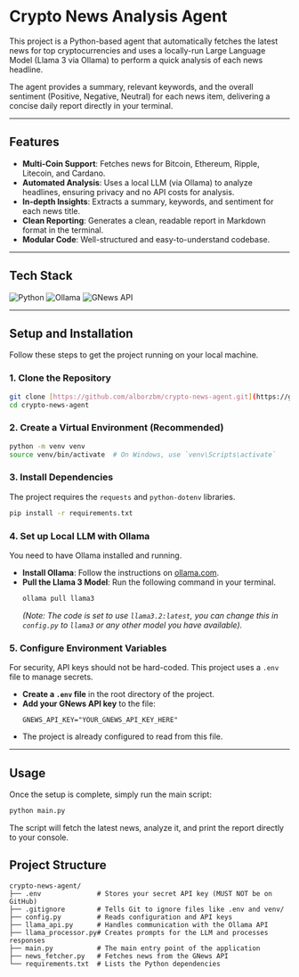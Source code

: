 # Crypto News Analysis Agent 

This project is a Python-based agent that automatically fetches the latest news for top cryptocurrencies and uses a locally-run Large Language Model (Llama 3 via Ollama) to perform a quick analysis of each news headline.

The agent provides a summary, relevant keywords, and the overall sentiment (Positive, Negative, Neutral) for each news item, delivering a concise daily report directly in your terminal.


---

## Features

- **Multi-Coin Support**: Fetches news for Bitcoin, Ethereum, Ripple, Litecoin, and Cardano.
- **Automated Analysis**: Uses a local LLM (via Ollama) to analyze headlines, ensuring privacy and no API costs for analysis.
- **In-depth Insights**: Extracts a summary, keywords, and sentiment for each news title.
- **Clean Reporting**: Generates a clean, readable report in Markdown format in the terminal.
- **Modular Code**: Well-structured and easy-to-understand codebase.

---

## Tech Stack

![Python](https://img.shields.io/badge/Python-3776AB?style=for-the-badge&logo=python&logoColor=white)
![Ollama](https://img.shields.io/badge/Ollama-222222?style=for-the-badge&logo=ollama&logoColor=white)
![GNews API](https://img.shields.io/badge/GNews-API-orange?style=for-the-badge)

---

## Setup and Installation

Follow these steps to get the project running on your local machine.

### 1. Clone the Repository

```bash
git clone [https://github.com/alborzbm/crypto-news-agent.git](https://github.com/alborzbm/crypto-news-agent.git)
cd crypto-news-agent
```

### 2. Create a Virtual Environment (Recommended)

```bash
python -m venv venv
source venv/bin/activate  # On Windows, use `venv\Scripts\activate`
```

### 3. Install Dependencies

The project requires the `requests` and `python-dotenv` libraries.

```bash
pip install -r requirements.txt
```

### 4. Set up Local LLM with Ollama

You need to have Ollama installed and running.

- **Install Ollama**: Follow the instructions on [ollama.com](https://ollama.com/).
- **Pull the Llama 3 Model**: Run the following command in your terminal.
  ```bash
  ollama pull llama3
  ```
  *(Note: The code is set to use `llama3.2:latest`, you can change this in `config.py` to `llama3` or any other model you have available).*

### 5. Configure Environment Variables

For security, API keys should not be hard-coded. This project uses a `.env` file to manage secrets.

- **Create a `.env` file** in the root directory of the project.
- **Add your GNews API key** to the file:
  ```env
  GNEWS_API_KEY="YOUR_GNEWS_API_KEY_HERE"
  ```
- The project is already configured to read from this file.

---

## Usage

Once the setup is complete, simply run the main script:

```bash
python main.py
```

The script will fetch the latest news, analyze it, and print the report directly to your console.

## Project Structure

```
crypto-news-agent/
├── .env              # Stores your secret API key (MUST NOT be on GitHub)
├── .gitignore        # Tells Git to ignore files like .env and venv/
├── config.py         # Reads configuration and API keys
├── llama_api.py      # Handles communication with the Ollama API
├── llama_processor.py# Creates prompts for the LLM and processes responses
├── main.py           # The main entry point of the application
├── news_fetcher.py   # Fetches news from the GNews API
└── requirements.txt  # Lists the Python dependencies
```
